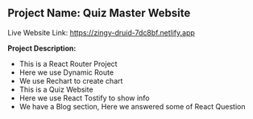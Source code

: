 <h2>Project Name: Quiz Master Website</h2>

Live Website Link: https://zingy-druid-7dc8bf.netlify.app

<strong>Project Description:</strong> 

<ul>
    <li>This is a React Router Project</li>
    <li>Here we use Dynamic Route</li>
    <li>We use Rechart to create chart</li>
    <li>This is a Quiz Website</li>
    <li>Here we use React Tostify to show info</li>
    <li>We have a Blog section, Here we answered some of React Question</li>
</ul>


